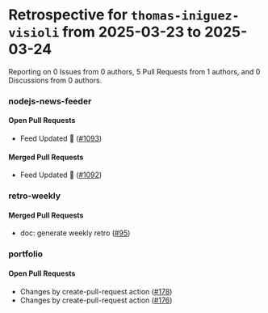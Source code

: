 # Retrospective for `thomas-iniguez-visioli` from 2025-03-23 to 2025-03-24

Reporting on 0 Issues from 0 authors, 5 Pull Requests from 1 authors, and 0 Discussions from 0 authors.


### nodejs-news-feeder

#### Open Pull Requests

- Feed Updated 🍿 ([#1093](https://github.com/thomas-iniguez-visioli/nodejs-news-feeder/pull/1093))

#### Merged Pull Requests

- Feed Updated 🍿 ([#1092](https://github.com/thomas-iniguez-visioli/nodejs-news-feeder/pull/1092))

### retro-weekly

#### Merged Pull Requests

- doc: generate weekly retro ([#95](https://github.com/thomas-iniguez-visioli/retro-weekly/pull/95))

### portfolio

#### Open Pull Requests

- Changes by create-pull-request action ([#178](https://github.com/thomas-iniguez-visioli/portfolio/pull/178))
- Changes by create-pull-request action ([#176](https://github.com/thomas-iniguez-visioli/portfolio/pull/176))